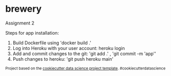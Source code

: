 brewery
==============================

Assignment 2

Steps for app installation:
1. Build Dockerfile using 'docker build .'
2. Log into Heroku with your user account: heroku login
3. Add and commit changes to the git: 'git add .' , 'git commit -m 'app''
4. Push changes to heroku: 'git push heroku main'

<p><small>Project based on the <a target="_blank" href="https://drivendata.github.io/cookiecutter-data-science/">cookiecutter data science project template</a>. #cookiecutterdatascience</small></p>
